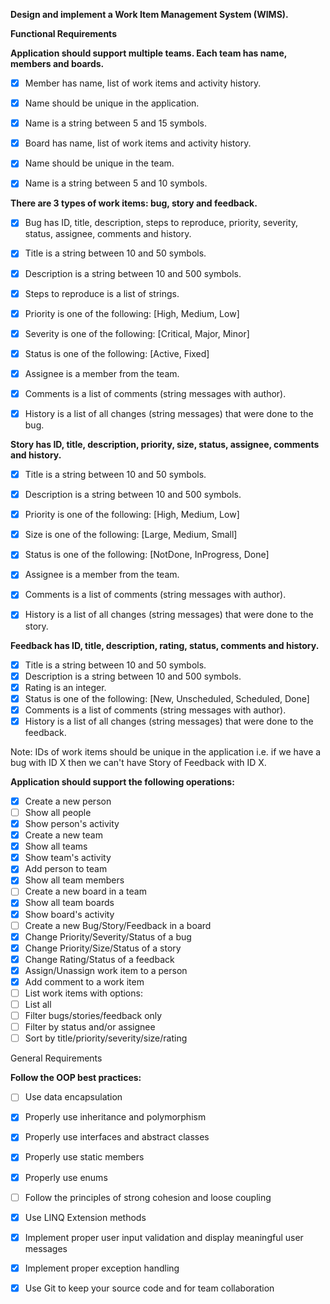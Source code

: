 **Design and implement a Work Item Management System (WIMS).**

**Functional Requirements**

**Application should support multiple teams. Each team has name, members and boards.**

* [x] Member has name, list of work items and activity history.
* [x] Name should be unique in the application.
* [x] Name is a string between 5 and 15 symbols.

* [x] Board has name, list of work items and activity history.
* [x] Name should be unique in the team.
* [x] Name is a string between 5 and 10 symbols.

**There are 3 types of work items: bug, story and feedback.**

* [x] Bug has ID, title, description, steps to reproduce, priority, severity, status, assignee, comments and history.
* [x] Title is a string between 10 and 50 symbols.
* [x] Description is a string between 10 and 500 symbols.
* [x] Steps to reproduce is a list of strings.
* [x] Priority is one of the following: [High, Medium, Low]
* [x] Severity is one of the following: [Critical, Major, Minor]
* [x] Status is one of the following: [Active, Fixed]
* [x] Assignee is a member from the team.
* [x] Comments is a list of comments (string messages with author).
* [x] History is a list of all changes (string messages) that were done to the bug.


**Story has ID, title, description, priority, size, status, assignee, comments and history.**

* [x] Title is a string between 10 and 50 symbols.
* [x] Description is a string between 10 and 500 symbols.
* [x] Priority is one of the following: [High, Medium, Low]
* [x] Size is one of the following: [Large, Medium, Small]
* [x] Status is one of the following: [NotDone, InProgress, Done]
* [x] Assignee is a member from the team.
* [x] Comments is a list of comments (string messages with author).
* [x] History is a list of all changes (string messages) that were done to the story.


**Feedback has ID, title, description, rating, status, comments and history.**

* [x] Title is a string between 10 and 50 symbols.
* [x] Description is a string between 10 and 500 symbols.
* [x] Rating is an integer.
* [x] Status is one of the following: [New, Unscheduled, Scheduled, Done]
* [x] Comments is a list of comments (string messages with author).
* [x] History is a list of all changes (string messages) that were done to the feedback.

Note: IDs of work items should be unique in the application i.e. if we have a bug with ID X then we can't have Story of Feedback with ID X.

**Application should support the following operations:**

* [x] Create a new person
* [ ] Show all people
* [x] Show person's activity
* [x] Create a new team
* [x] Show all teams
* [x] Show team's activity
* [x] Add person to team
* [x] Show all team members
* [ ] Create a new board in a team
* [x] Show all team boards
* [x] Show board's activity
* [ ] Create a new Bug/Story/Feedback in a board
* [x] Change Priority/Severity/Status of a bug
* [x] Change Priority/Size/Status of a story
* [x] Change Rating/Status of a feedback
* [x] Assign/Unassign work item to a person
* [x] Add comment to a work item
* [ ] List work items with options:
* [ ] List all
* [ ] Filter bugs/stories/feedback only
* [ ] Filter by status and/or assignee
* [ ] Sort by title/priority/severity/size/rating

General Requirements

**Follow the OOP best practices:**

* [ ] Use data encapsulation
* [x] Properly use inheritance and polymorphism
* [x] Properly use interfaces and abstract classes
* [x] Properly use static members
* [x] Properly use enums
* [ ] Follow the principles of strong cohesion and loose coupling
* [x] Use LINQ Extension methods
* [x] Implement proper user input validation and display meaningful user messages
* [x] Implement proper exception handling
* [x] Use Git to keep your source code and for team collaboration

